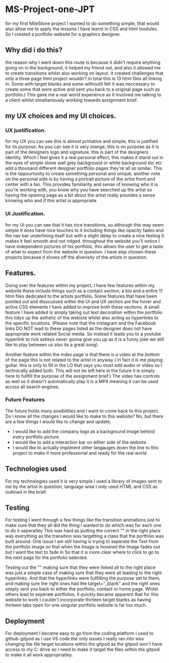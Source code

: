 # MS-Project-one-JPT

for my first MileStone project I wanted to do something simple, that would also allow me to apply the lessons I have learnt in CSS and html modules.
So I created a portfolio website for a graphics designer.

## Why did i do this?

the reason why I went down this route is because it didn't require anything going on in the background, it helped my friend out, and also it allowed me to create transitions
whilst also working on layout. It created challenges that only a three page html project wouldn't in total this is 13 html files all linking in. Some with target blanks
and some without(I felt it was neccessary to create some that were active and sent you back to a original page such as portfolio.) This gave me a real world experience
as it involved me talking to a client whilst simaltaniously working towards assignment brief.

## my UX choices and my UI choices.

### UX justification. 
for my UX you can see this is almost primative and simple, this is justified for its purpose. As you can see it is very orange, this is on purpose as it is part of
the designers logo and signature, this is part of the designers identity. Which I feel gives it a real personal effect, this makes it stand out in the eyes of simple
stone wall grey background or white background etc etc add a thousand different designer portfolio pages they're all so similar. This is the oppourtunity to create something
personal and unique, another note on the personal side is by having a portrait picture of the artist front and center with a bio. This provides familiarity and sense of knowing
who it is you're working with, you know why you have searched up the artist so having the opening page as a bit about the artist really provides a sense knowing who and if this
artist is appropriate.

### UI Justification.
for my UI you can see that it has nice transitions, so although this may seem simple it does have nice touches to it including things like opacity fades and the nav bar
underlining itself but with a slight delay to create a nice feeling it makes it feel smooth and not ridged. throughout the website you'll notice I have independent pictures
of his portfolio, this allows the user to get a taste of what to expect from the website in question. I have alsp chosen these projects because it shows off the diverisity 
of the artists in question.

## Features.

Going over the features within my project, I have few features within my website these include things such as a contact section, a bio and a entire 11 html files dedicated to the
artists portfolio. Some features that have been pointed out and disscussed within the UI and UX section are the hover and active CSS elements I have added to improve both these
sections. A small feature I have added is simply taking out text decoration within the portfolio this tidys up the asthetic of the webiste whilst also acting as hyperlinks to
the specific locations. (Please note that the instagram and the Facebook links DO NOT lead to these pages listed as the designer does not have appropriate work related Social 
media. So instead it leads you to a youtube hyperlink to rick astleys never gonna give you up as it is a funny joke we still like to play between us also its a great song)

Another feature within the index page is that there is a video at the bottom of the page this is not related to the artist in anyway ( in fact it is me playing guitar.
this is only to fill in the LO that says you must add audio or video so I technically added both. This will not be left here in the future it is simply here to fullfill the 
purpose of the assignment brief.) The video has controls as well so it doesn't automatically play it is a MP4 meaning it can be used across all search engines. 

### Future Features

The future holds many posibilities and I want to come back to this project. Do I know all the changes I would like to make to this website? No, but there are a few things
I would like to change and update;
 
 * I would like to add the company logo as a background image behind every portfolio picture. 
 * I would like to add a interaction bar on either side of the webiste. 
 * I would like to actually impliment other langauges down the line to this project to make it more professional and ready for the real world

## Technologies used

For my technologies used it is very simple I used a library of images sent to me by the artist in question, language wise I only used HTML and CSS as outlined in the brief.

## Testing

For testing I went through a few things like the transition animations just to make sure that they all did the thing I wanted to do which was for each one to do it seperatley
This was hard as putting the correct "</div>" in the right place was everything as the transition was targetting a class that the portfolio was built around.
One issue I am still having is trying to seperate the Text from the portfolio image so that when the Image is hovered the Image fades out but I want the text to fade in
So that it is more clear where to click to go to the next page for the portfolio selected.

Testing out the "<a>" making sure that they were linked all to the right place was just a simple case of making sure that they were all leading to the right hyperlinks.
And that the hyperlinks were fullfilling the purpose set to them, and making sure the right ones had the target="_blank" and the right ones simply sent you back to either
 the portfolio, contact or home page. Whilst others lead to seperate portfolios, it quickly became apparent that for this website to work I couldn't incorporate thirteen target 
 blanks as having thirteen tabs open for one singular portfolio website is far too much.
 
 ## Deployment 
 
 For deployment I became easy to go from the coding platform I used to github-gitpod as I use VS code the only issues I really ran into was changing the file target locations within the gitpod as the gitpod won't have access to my C: drive so I need to make it target the files within the gitpod to make it all work appropriatley.
